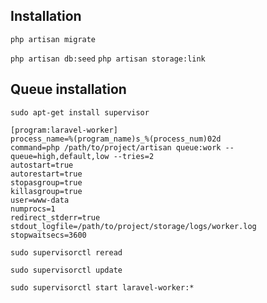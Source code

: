 
## Installation

`php artisan migrate`

`php artisan db:seed`
`php artisan storage:link`

## Queue installation
`sudo apt-get install supervisor`
```
[program:laravel-worker]
process_name=%(program_name)s_%(process_num)02d
command=php /path/to/project/artisan queue:work --queue=high,default,low --tries=2
autostart=true
autorestart=true
stopasgroup=true
killasgroup=true
user=www-data
numprocs=1
redirect_stderr=true
stdout_logfile=/path/to/project/storage/logs/worker.log
stopwaitsecs=3600
```

`sudo supervisorctl reread`

`sudo supervisorctl update`

`sudo supervisorctl start laravel-worker:*`

